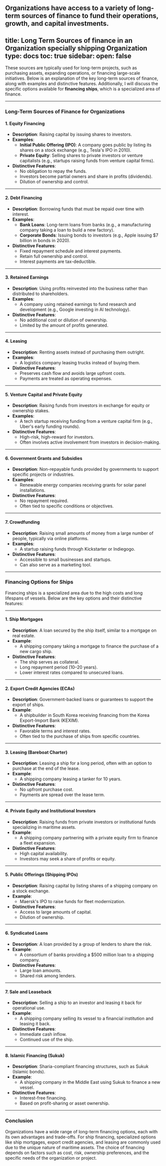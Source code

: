 Organizations have access to a variety of **long-term sources of finance** to fund their operations, growth, and capital investments. 
---
title: Long Term Sources of finance in an Organization specially shipping Organization
type: docs
toc: true
sidebar:
  open: false
---
These sources are typically used for long-term projects, such as purchasing assets, expanding operations, or financing large-scale initiatives. Below is an explanation of the key long-term sources of finance, along with examples and distinctive features. Additionally, I will discuss the specific options available for **financing ships**, which is a specialized area of finance.

---

### **Long-Term Sources of Finance for Organizations**

#### **1. Equity Financing**
   - **Description**: Raising capital by issuing shares to investors.
   - **Examples**:
     - **Initial Public Offering (IPO)**: A company goes public by listing its shares on a stock exchange (e.g., Tesla's IPO in 2010).
     - **Private Equity**: Selling shares to private investors or venture capitalists (e.g., startups raising funds from venture capital firms).
   - **Distinctive Features**:
     - No obligation to repay the funds.
     - Investors become partial owners and share in profits (dividends).
     - Dilution of ownership and control.

---

#### **2. Debt Financing**
   - **Description**: Borrowing funds that must be repaid over time with interest.
   - **Examples**:
     - **Bank Loans**: Long-term loans from banks (e.g., a manufacturing company taking a loan to build a new factory).
     - **Corporate Bonds**: Issuing bonds to investors (e.g., Apple issuing $7 billion in bonds in 2020).
   - **Distinctive Features**:
     - Fixed repayment schedule and interest payments.
     - Retain full ownership and control.
     - Interest payments are tax-deductible.

---

#### **3. Retained Earnings**
   - **Description**: Using profits reinvested into the business rather than distributed to shareholders.
   - **Examples**:
     - A company using retained earnings to fund research and development (e.g., Google investing in AI technology).
   - **Distinctive Features**:
     - No additional cost or dilution of ownership.
     - Limited by the amount of profits generated.

---

#### **4. Leasing**
   - **Description**: Renting assets instead of purchasing them outright.
   - **Examples**:
     - A logistics company leasing trucks instead of buying them.
   - **Distinctive Features**:
     - Preserves cash flow and avoids large upfront costs.
     - Payments are treated as operating expenses.

---

#### **5. Venture Capital and Private Equity**
   - **Description**: Raising funds from investors in exchange for equity or ownership stakes.
   - **Examples**:
     - A tech startup receiving funding from a venture capital firm (e.g., Uber's early funding rounds).
   - **Distinctive Features**:
     - High-risk, high-reward for investors.
     - Often involves active involvement from investors in decision-making.

---

#### **6. Government Grants and Subsidies**
   - **Description**: Non-repayable funds provided by governments to support specific projects or industries.
   - **Examples**:
     - Renewable energy companies receiving grants for solar panel installations.
   - **Distinctive Features**:
     - No repayment required.
     - Often tied to specific conditions or objectives.

---

#### **7. Crowdfunding**
   - **Description**: Raising small amounts of money from a large number of people, typically via online platforms.
   - **Examples**:
     - A startup raising funds through Kickstarter or Indiegogo.
   - **Distinctive Features**:
     - Accessible to small businesses and startups.
     - Can also serve as a marketing tool.

---

### **Financing Options for Ships**

Financing ships is a specialized area due to the high costs and long lifespans of vessels. Below are the key options and their distinctive features:

---

#### **1. Ship Mortgages**
   - **Description**: A loan secured by the ship itself, similar to a mortgage on real estate.
   - **Example**:
     - A shipping company taking a mortgage to finance the purchase of a new cargo ship.
   - **Distinctive Features**:
     - The ship serves as collateral.
     - Long repayment period (10–20 years).
     - Lower interest rates compared to unsecured loans.

---

#### **2. Export Credit Agencies (ECAs)**
   - **Description**: Government-backed loans or guarantees to support the export of ships.
   - **Example**:
     - A shipbuilder in South Korea receiving financing from the Korea Export-Import Bank (KEXIM).
   - **Distinctive Features**:
     - Favorable terms and interest rates.
     - Often tied to the purchase of ships from specific countries.

---

#### **3. Leasing (Bareboat Charter)**
   - **Description**: Leasing a ship for a long period, often with an option to purchase at the end of the lease.
   - **Example**:
     - A shipping company leasing a tanker for 10 years.
   - **Distinctive Features**:
     - No upfront purchase cost.
     - Payments are spread over the lease term.

---

#### **4. Private Equity and Institutional Investors**
   - **Description**: Raising funds from private investors or institutional funds specializing in maritime assets.
   - **Example**:
     - A shipping company partnering with a private equity firm to finance a fleet expansion.
   - **Distinctive Features**:
     - High capital availability.
     - Investors may seek a share of profits or equity.

---

#### **5. Public Offerings (Shipping IPOs)**
   - **Description**: Raising capital by listing shares of a shipping company on a stock exchange.
   - **Example**:
     - Maersk's IPO to raise funds for fleet modernization.
   - **Distinctive Features**:
     - Access to large amounts of capital.
     - Dilution of ownership.

---

#### **6. Syndicated Loans**
   - **Description**: A loan provided by a group of lenders to share the risk.
   - **Example**:
     - A consortium of banks providing a $500 million loan to a shipping company.
   - **Distinctive Features**:
     - Large loan amounts.
     - Shared risk among lenders.

---

#### **7. Sale and Leaseback**
   - **Description**: Selling a ship to an investor and leasing it back for operational use.
   - **Example**:
     - A shipping company selling its vessel to a financial institution and leasing it back.
   - **Distinctive Features**:
     - Immediate cash inflow.
     - Continued use of the ship.

---

#### **8. Islamic Financing (Sukuk)**
   - **Description**: Sharia-compliant financing structures, such as Sukuk (Islamic bonds).
   - **Example**:
     - A shipping company in the Middle East using Sukuk to finance a new vessel.
   - **Distinctive Features**:
     - Interest-free financing.
     - Based on profit-sharing or asset ownership.

---

### **Conclusion**
Organizations have a wide range of long-term financing options, each with its own advantages and trade-offs. For ship financing, specialized options like ship mortgages, export credit agencies, and leasing are commonly used due to the unique nature of maritime assets. The choice of financing depends on factors such as cost, risk, ownership preferences, and the specific needs of the organization or project.
